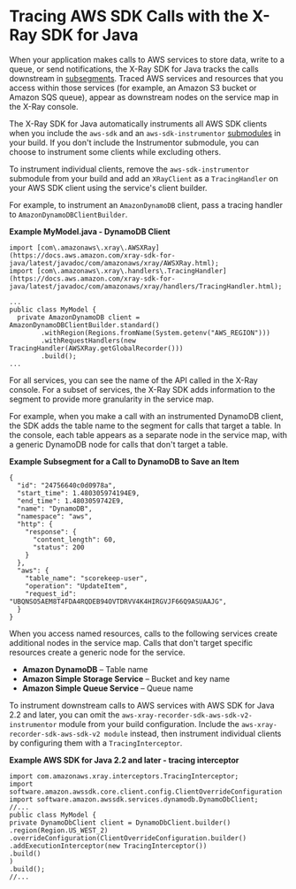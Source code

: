# Tracing AWS SDK Calls with the X\-Ray SDK for Java<a name="xray-sdk-java-awssdkclients"></a>

When your application makes calls to AWS services to store data, write to a queue, or send notifications, the X\-Ray SDK for Java tracks the calls downstream in [subsegments](xray-sdk-java-subsegments.md)\. Traced AWS services and resources that you access within those services \(for example, an Amazon S3 bucket or Amazon SQS queue\), appear as downstream nodes on the service map in the X\-Ray console\.

The X\-Ray SDK for Java automatically instruments all AWS SDK clients when you include the `aws-sdk` and an `aws-sdk-instrumentor` [submodules](xray-sdk-java.md#xray-sdk-java-submodules) in your build\. If you don't include the Instrumentor submodule, you can choose to instrument some clients while excluding others\.

To instrument individual clients, remove the `aws-sdk-instrumentor` submodule from your build and add an `XRayClient` as a `TracingHandler` on your AWS SDK client using the service's client builder\.

For example, to instrument an `AmazonDynamoDB` client, pass a tracing handler to `AmazonDynamoDBClientBuilder`\.

**Example MyModel\.java \- DynamoDB Client**  

```
import [com\.amazonaws\.xray\.AWSXRay](https://docs.aws.amazon.com/xray-sdk-for-java/latest/javadoc/com/amazonaws/xray/AWSXRay.html);
import [com\.amazonaws\.xray\.handlers\.TracingHandler](https://docs.aws.amazon.com/xray-sdk-for-java/latest/javadoc/com/amazonaws/xray/handlers/TracingHandler.html);

...
public class MyModel {
  private AmazonDynamoDB client = AmazonDynamoDBClientBuilder.standard()
        .withRegion(Regions.fromName(System.getenv("AWS_REGION")))
        .withRequestHandlers(new TracingHandler(AWSXRay.getGlobalRecorder()))
        .build();
...
```

For all services, you can see the name of the API called in the X\-Ray console\. For a subset of services, the X\-Ray SDK adds information to the segment to provide more granularity in the service map\.

For example, when you make a call with an instrumented DynamoDB client, the SDK adds the table name to the segment for calls that target a table\. In the console, each table appears as a separate node in the service map, with a generic DynamoDB node for calls that don't target a table\.

**Example Subsegment for a Call to DynamoDB to Save an Item**  

```
{
  "id": "24756640c0d0978a",
  "start_time": 1.480305974194E9,
  "end_time": 1.4803059742E9,
  "name": "DynamoDB",
  "namespace": "aws",
  "http": {
    "response": {
      "content_length": 60,
      "status": 200
    }
  },
  "aws": {
    "table_name": "scorekeep-user",
    "operation": "UpdateItem",
    "request_id": "UBQNSO5AEM8T4FDA4RQDEB94OVTDRVV4K4HIRGVJF66Q9ASUAAJG",
  }
}
```

When you access named resources, calls to the following services create additional nodes in the service map\. Calls that don't target specific resources create a generic node for the service\.
+ **Amazon DynamoDB** – Table name
+ **Amazon Simple Storage Service** – Bucket and key name
+ **Amazon Simple Queue Service** – Queue name

To instrument downstream calls to AWS services with AWS SDK for Java 2\.2 and later, you can omit the `aws-xray-recorder-sdk-aws-sdk-v2-instrumentor` module from your build configuration\. Include the `aws-xray-recorder-sdk-aws-sdk-v2 module` instead, then instrument individual clients by configuring them with a `TracingInterceptor`\. 

**Example AWS SDK for Java 2\.2 and later \- tracing interceptor**  

```
import com.amazonaws.xray.interceptors.TracingInterceptor;
import software.amazon.awssdk.core.client.config.ClientOverrideConfiguration
import software.amazon.awssdk.services.dynamodb.DynamoDbClient;
//...
public class MyModel {
private DynamoDbClient client = DynamoDbClient.builder()
.region(Region.US_WEST_2)
.overrideConfiguration(ClientOverrideConfiguration.builder()
.addExecutionInterceptor(new TracingInterceptor())
.build()
)
.build();
//...
```